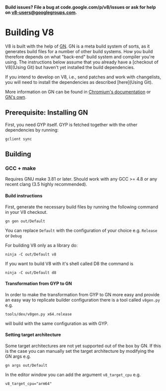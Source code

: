 **Build issues? File a bug at code.google.com/p/v8/issues or ask for help on v8-users@googlegroups.com.**

# Building V8

V8 is built with the help of [GN](https://chromium.googlesource.com/chromium/src/+/master/tools/gn/docs). GN is a meta build system of sorts, as it generates build files for a number of other build systems. How you build therefore depends on what "back-end" build system and compiler you're using.
The instructions below assume that you already have a [checkout of V8](Using Git) but haven't yet installed the build dependencies.

If you intend to develop on V8, i.e., send patches and work with changelists, you will need to install the dependencies as described [here](Using Git).

More information on GN can be found in [Chromium's documentation](https://www.chromium.org/developers/gn-build-configuration) or [GN's own](https://chromium.googlesource.com/chromium/src/+/master/tools/gn/docs).

## Prerequisite: Installing GN

First, you need GYP itself. GYP is fetched together with the other dependencies by running:

```gclient sync```

## Building

### GCC + make

Requires GNU make 3.81 or later. Should work with any GCC >= 4.8 or any recent clang (3.5 highly recommended).

#### Build instructions

First, generate the necessary build files by running the following command in your V8 checkout.

```gn gen out/Default```

You can replace ```Default``` with the configuration of your choice e.g. ```Release``` or ```Debug```

For building V8 only as a library do:

```ninja -C out/Default v8```

If you want to build V8 with it's shell called D8 the command is

```ninja -C out/Default d8```

#### Transformation from GYP to GN

In order to make the transformation from GYP to GN more easy and provide an easy way to replicate builder configuration there is a tool called ```v8gen.py``` e.g. 

```tools/dev/v8gen.py x64.release```

will build with the same configuration as with GYP.

#### Setting target architecture

Some target architectures are not yet supported out of the box by GN. If this is the case you can manually set the target architecture by modifying the GN args e.g.

```gn args out/Default```

In the editor window you can add the argument ```v8_target_cpu``` e.g.

``` v8_target_cpu="arm64" ```